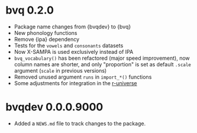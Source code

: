 # bvq 0.2.0

* Package name changes from {bvqdev} to {bvq}
* New phonology functions
* Remove {ipa} dependency
* Tests for the `vowels` and `consonants` datasets
* Now X-SAMPA is used exclusively instead of IPA
* `bvq_vocabulary()` has been refactored (major speed improvement), now column names are shorter, and only "proportion" is set as default `.scale` argument (`scale` in previous versions)
* Removed unused argument `runs` in `import_*()` functions
* Some adjustments for integration in the [r-universe](https://gongcastro.r-universe.dev/bvq)

# bvqdev 0.0.0.9000

* Added a `NEWS.md` file to track changes to the package.

